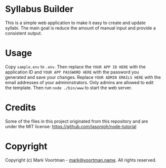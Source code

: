# Syllabus Builder

This is a simple web application to make it easy to create and update syllabi. The main goal is reduce the amount of manual input and provide a consistent output.

# Usage

Copy `sample.env` to `.env`. Then replace the `YOUR APP ID HERE` with the application ID and `YOUR APP PASSWORD HERE` with the password you generated and save your changes. Replace `YOUR ADMIN EMAILS HERE` with the email addresses of your admininstrators. Only admins are allowed to edit the template. Then run `node ./bin/www` to start the web server.

# Credits

Some of the files in this project originated from this repository and are under the MIT license: https://github.com/jasonjoh/node-tutorial

# Copyright

Copyright (c) Mark Voortman - mark@voortman.name. All rights reserved.
